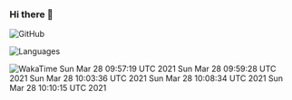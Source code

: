 ### Hi there 👋

![GitHub](https://github-readme-stats.vercel.app/api?username=mac2000&count_private=true&hide_title=true)

![Languages](https://github-readme-stats.vercel.app/api/top-langs/?username=mac2000&hide_title=true)


![WakaTime](https://github-readme-stats.vercel.app/api/wakatime?username=mac&hide_title=true)
Sun Mar 28 09:57:19 UTC 2021
Sun Mar 28 09:59:28 UTC 2021
Sun Mar 28 10:03:36 UTC 2021
Sun Mar 28 10:08:34 UTC 2021
Sun Mar 28 10:10:15 UTC 2021
